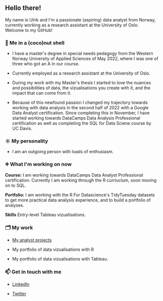## Hello there!
My name is Ulrik and I'm a passionate (aspiring) data analyst from Norway, currently working as a research assistant at the University of Oslo. Welcome to my GitHub!



### 🥥  Me in a (coco)nut shell
  
- I have a master's degree in special needs pedagogy from the Western Norway University of Applied Sciences of May 2022, where I was one of three who got an A in our course. 

- Currently employed as a research assistant at the University of Oslo. 
 
- During my work with my Master's thesis I started to love the nuances and possibilities of data, the vizualisations you create with it, and the impact that can come from it. 

- Because of this newfound passion I changed my trajectory towards working with data analysis in the second half of 2022 with a Google Data Analyst certification. Since completing this in November, I have started working towards DataCamps Data Analysis Professional certification as well as completing the SQL for Data Sciene course by UC Davis. 


### ☀️ My personality  
- I am an outgoing person with loads of enthusiasm. 


### ➕ What I'm working on now
**Course:** I am working towards DataCamps Data Analyst Professional certification. Currently I am working through the R curriuclum, soon moving on to SQL. 

**Portfolio:** I am working with the R For Datascience's TidyTuesday datasets to get more practical data analysis experience, and to build a portfolio of analyses.

**Skills** Entry-level Tableau vizualisations. 




### 🗂 My work
 
- [My analyst projects](https://github.com/UlrikDaae/Analyst-Projects/blob/main/README.md)

- My portfolio of data vizualisations with R

- My portfolio of data vizualisations with Tableau. 
  



### 📫 Get in touch with me

- [LinkedIn](https://www.linkedin.com/in/ulrik-daae/)

- [Twitter](https://twitter.com/UlrikDaae)
